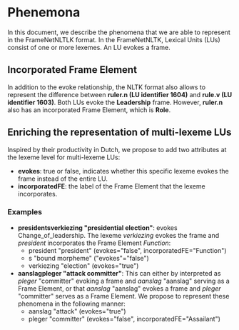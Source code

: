 # Phenemona

In this document, we describe the phenomena that we
are able to represent in the FrameNetNLTLK format. In the FrameNetNLTK, Lexical Units (LUs) consist of one or more lexemes.
An LU evokes a frame.

## Incorporated Frame Element
In addition to the evoke relationship, the NLTK format also allows to represent
the difference between **ruler.n (LU identifier 1604)** and **rule.v (LU identifier 1603)**.
Both LUs evoke the **Leadership** frame. However, **ruler.n** also has an incorporated Frame Element,
which is **Role**. 

## Enriching the representation of multi-lexeme LUs
Inspired by their productivity in Dutch, we propose to add two attributes at the lexeme level for multi-lexeme LUs:
* **evokes**: true or false, indicates whether this specific lexeme evokes the frame instead of the entire LU.
* **incorporatedFE**: the label of the Frame Element that the lexeme incorporates.

### Examples
* **presidentsverkiezing "presidential election"**: evokes Change_of_leadership. The lexeme *verkiezing* evokes the frame and *president* incorporates the Frame Element *Function*:
    * president "president" (evokes="false", incorporatedFE="Function")
    * s "bound morpheme" ("evokes"="false")
    * verkiezing "election" (evokes="true")
* **aanslagpleger "attack committer"**: This can either by interpreted as *pleger* "committer" evoking a frame and *aanslag* "aanslag" serving as a Frame Element, or that *aanslag* "aanslag" evokes  a frame and *pleger* "committer" serves as a Frame Element. We propose to represent these phenomena in the following manner:
    * aanslag "attack" (evokes="true")
    * pleger "committer" (evokes="false", incorporatedFE="Assailant")
